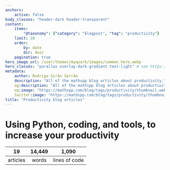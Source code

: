 ```yaml
---
anchors:
    active: false
body_classes: "header-dark header-transparent"
content:
    items:
        "@taxonomy": {"category": "blogpost", "tag": "productivity"}
    limit: 20
    order:
        by: date
        dir: desc
    pagination: true
hero_image_url: /user/themes/myquark/images/common_hero.webp
hero_classes: "parallax overlay-dark-gradient text-light" # see https://demo.getgrav.org/blog-skeleton/blog/hero-classes
metadata:
    author: Rodrigo Girão Serrão
    description: "All of the mathspp blog articles about productivity."
    og:description: "All of the mathspp blog articles about productivity."
    og:image: "https://mathspp.com/blog/tags/productivity/thumbnail.webp"
    twitter:image: "https://mathspp.com/blog/tags/productivity/thumbnail.webp"
title: "Productivity blog articles"
---
```



# Using Python, coding, and tools, to increase your productivity


<table class="stats-table">
    <thead>
        <tr>
            <th style="text-align: center;">19</th>
            <th style="text-align: center;">14,449</th>
            <th style="text-align: center;">1,090</th>
        </tr>
    </thead>
    <tbody>
        <tr>
            <td style="text-align: center;">articles</td>
            <td style="text-align: center;">words</td>
            <td style="text-align: center;">lines of code</td>
        </tr>
    </tbody>
</table>